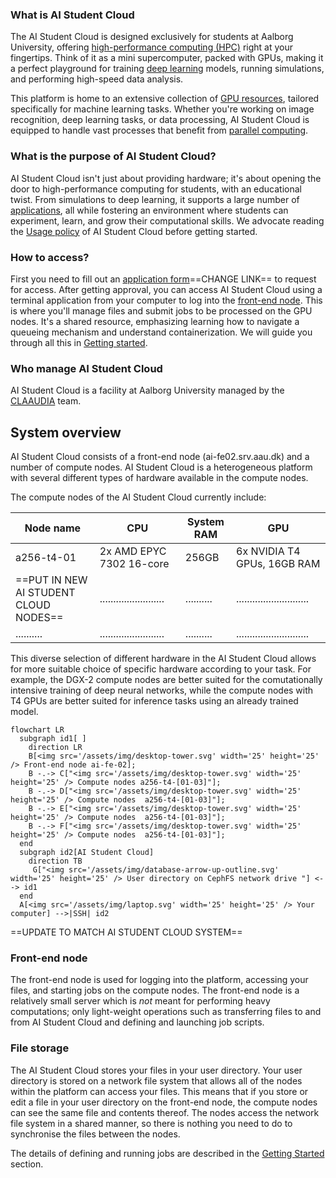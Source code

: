 ### What is AI Student Cloud
The AI Student Cloud is designed exclusively for students at Aalborg University, offering [high-performance computing (HPC)](https://www.researcher.aau.dk/guides/research-data/high-performance-computing/introduction-to-hpc) right at your fingertips. Think of it as a mini supercomputer, packed with GPUs, making it a perfect playground for training [deep learning](#) models, running simulations, and performing high-speed data analysis.

This platform is home to an extensive collection of [GPU resources](/overview/#system-overview), tailored specifically for machine learning tasks. Whether you're working on image recognition, deep learning tasks, or data processing, AI Student Cloud is equipped to handle vast processes that benefit from [parallel computing](#).

### What is the purpose of AI Student Cloud?
AI Student Cloud isn't just about providing hardware; it's about opening the door to high-performance computing for students, with an educational twist. From simulations to deep learning, it supports a large number of [applications](/tutorials/matlab), all while fostering an environment where students can experiment, learn, and grow their computational skills. We advocate reading the [Usage policy](/usage-policy/) of AI Student Cloud before getting started.

### How to access?
First you need to fill out an [application form](#)==CHANGE LINK== to request for access. After getting approval, you can access AI Student Cloud using a terminal application from your computer to log into the [front-end node](#). This is where you'll manage files and submit jobs to be processed on the GPU nodes. It's a shared resource, emphasizing learning how to navigate a queueing mechanism and understand containerization. We will guide you through all this in [Getting started](/getting-started/login).

### Who manage AI Student Cloud
AI Student Cloud is a facility at Aalborg University managed by the [CLAAUDIA](https://www.researcher.aau.dk/contact/claaudia) team.


## System overview
AI Student Cloud consists of a front-end node (ai-fe02.srv.aau.dk) and a number of compute nodes. AI Student Cloud is a heterogeneous platform with several different
types of hardware available in the compute nodes.

The compute nodes of the AI Student Cloud currently include: 

| Node name  | CPU                       | System RAM | GPU                         |
| ---------- | ------------------------- | ---------- |  -------------------------- |
| a256-t4-01 | 2x AMD EPYC 7302 16-core  | 256GB      | 6x NVIDIA T4 GPUs, 16GB RAM |
| ==PUT IN NEW AI STUDENT CLOUD NODES== | ........................  | .......... | ........................... |
| .......... | ........................  | .......... | ........................... |

This diverse selection of
different hardware in the AI Student Cloud allows for more suitable choice of
specific hardware according to your task. For example, the DGX-2
compute nodes are better suited for the
comutationally intensive training of deep neural networks, while the
compute nodes with T4 GPUs are better suited for inference tasks using
an already trained model.

``` mermaid
flowchart LR
  subgraph id1[ ]
    direction LR
    B[<img src='/assets/img/desktop-tower.svg' width='25' height='25' /> Front-end node ai-fe-02];
    B -.-> C["<img src='/assets/img/desktop-tower.svg' width='25' height='25' /> Compute nodes a256-t4-[01-03]"];
    B -.-> D["<img src='/assets/img/desktop-tower.svg' width='25' height='25' /> Compute nodes  a256-t4-[01-03]"];
    B -.-> E["<img src='/assets/img/desktop-tower.svg' width='25' height='25' /> Compute nodes  a256-t4-[01-03]"];
    B -.-> F["<img src='/assets/img/desktop-tower.svg' width='25' height='25' /> Compute nodes  a256-t4-[01-03]"];
  end
  subgraph id2[AI Student Cloud]
    direction TB
     G["<img src='/assets/img/database-arrow-up-outline.svg' width='25' height='25' /> User directory on CephFS network drive "] <--> id1
  end
  A[<img src='/assets/img/laptop.svg' width='25' height='25' /> Your computer] -->|SSH| id2
```
 ==UPDATE TO MATCH AI STUDENT CLOUD SYSTEM==

### Front-end node
The front-end node is used for logging into the platform, accessing your files, and starting jobs on the compute nodes. The front-end node
is a relatively small server which is *not* meant for performing heavy
computations; only light-weight operations such as transferring files
to and from AI Student Cloud and defining and launching job scripts.

### File storage
The AI Student Cloud stores your
files in your user directory. Your user directory is stored on a
network file system that allows all of the nodes within the platform
can access your files. This means that if you store or edit a file in
your user directory on the front-end node, the compute nodes
can see the same file and contents thereof. The nodes
access the network file system in a shared manner, so there is nothing
you need to do to synchronise the files between the nodes.

The details of defining and running jobs are described in the
[Getting Started](/getting-started/getting-access) section.
